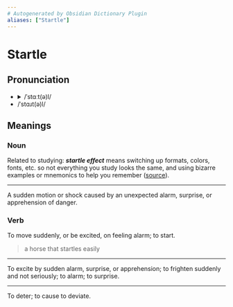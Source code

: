 ```yaml
---
# Autogenerated by Obsidian Dictionary Plugin
aliases: ["Startle"]
---
```


# Startle

## Pronunciation

- <details><summary>/ˈstɑːt(ə)l/</summary><audio controls><source src="https://api.dictionaryapi.dev/media/pronunciations/en/startle-uk.mp3"></audio></details>
- /ˈstɑɹt(ə)l/

## Meanings

### Noun

Related to studying: ***startle effect*** means switching up formats, colors, fonts, etc. so not everything you study looks the same, and using bizarre examples or mnemonics to help you remember ([source](https://www.ncl.ac.uk/mediav8/academic-skills-kit/file-downloads/Effective%20Revision%20Strategies.pdf)).

---

A sudden motion or shock caused by an unexpected alarm, surprise, or apprehension of danger.

### Verb

To move suddenly, or be excited, on feeling alarm; to start.

> a horse that startles easily

---

To excite by sudden alarm, surprise, or apprehension; to frighten suddenly and not seriously; to alarm; to surprise.

---

To deter; to cause to deviate.



## 


